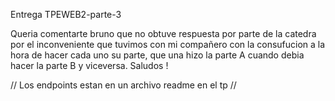 Entrega TPEWEB2-parte-3

Queria comentarte bruno que no obtuve respuesta por parte de la catedra por el inconveniente que tuvimos con mi compañero con la consufucion a la hora de hacer cada uno su parte, que una hizo la parte A cuando debia hacer la parte B y viceversa.
Saludos !

// Los endpoints estan en un archivo readme en el tp //
